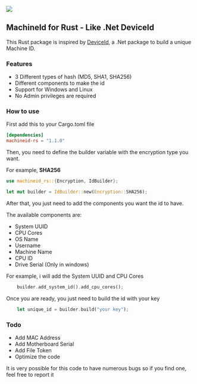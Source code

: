 <a href="https://crates.io/crates/machineid-rs"><img src="https://img.shields.io/crates/v/machineid-rs?style=for-the-badge&logo=rust&color=orange" /></a>

## MachineId for Rust - Like .Net DeviceId

This Rust package is inspired by [DeviceId](https://github.com/MatthewKing/DeviceId), a .Net package to build a unique Machine ID.

### Features

- 3 Different types of hash (MD5, SHA1, SHA256)
- Different components to make the id
- Support for Windows and Linux
- No Admin privileges are required

### How to use

First add this to your Cargo.toml file

```toml
[dependencies]
machineid-rs = "1.1.0"
```

Then, you need to define the builder variable with the encryption type you want.

For example, **SHA256**
```rust
use machineid_rs::{Encryption, IdBuilder};

let mut builder = IdBuilder::new(Encryption::SHA256);
```

After that, you just need to add the components you want the id to have.

The available components are:

- System UUID
- CPU Cores
- OS Name
- Username
- Machine Name
- CPU ID
- Drive Serial (Only in windows)
  
For example, i will add the System UUID and CPU Cores
```rust
    builder.add_system_id().add_cpu_cores();
```

Once you are ready, you just need to build the id with your key

```rust
    let unique_id = builder.build("your key");
```

### Todo

- Add MAC Address
- Add Motherboard Serial
- Add File Token
- Optimize the code
  
It is very possible for this code to have numerous bugs so if you find one, feel free to report it
